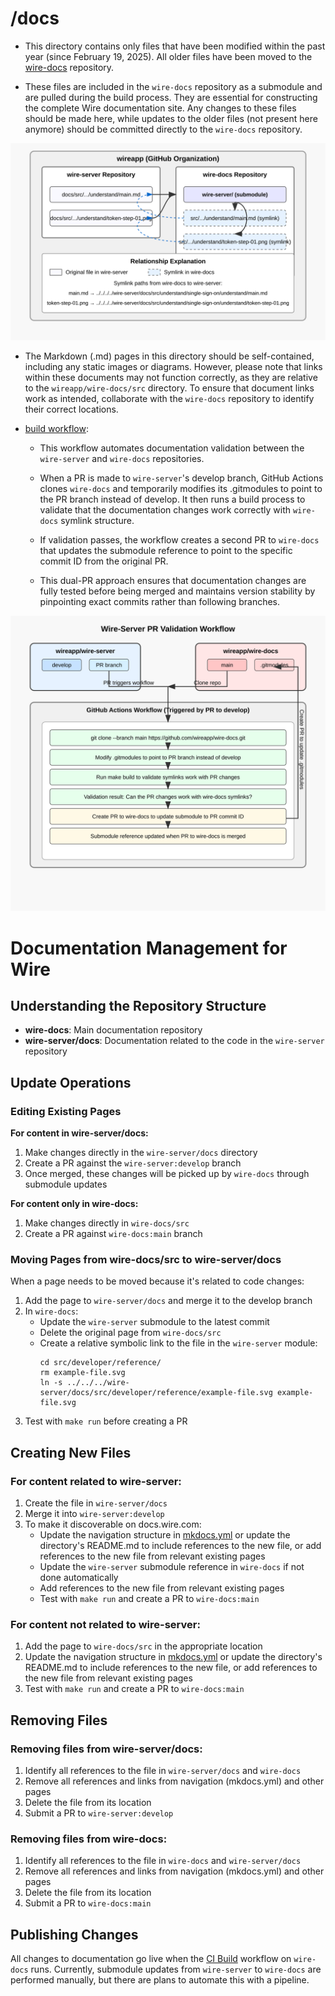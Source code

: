 
# /docs 

- This directory contains only files that have been modified within the past year (since February 19, 2025). All older files have been moved to the [wire-docs](https://github.com/wireapp/wire-docs) repository. 

- These files are included in the `wire-docs` repository as a submodule and are pulled during the build process. They are essential for constructing the complete Wire documentation site. Any changes to these files should be made here, while updates to the older files (not present here anymore) should be committed directly to the `wire-docs` repository.

![diagram](diagram.svg)

- The Markdown (.md) pages in this directory should be self-contained, including any static images or diagrams. However, please note that links within these documents may not function correctly, as they are relative to the `wireapp/wire-docs/src` directory. To ensure that document links work as intended, collaborate with the `wire-docs` repository to identify their correct locations.

- [build workflow](../.github/workflows/build.yaml):
    - This workflow automates documentation validation between the `wire-server` and `wire-docs` repositories. 
    
    - When a PR is made to `wire-server`'s develop branch, GitHub Actions clones `wire-docs` and temporarily modifies its .gitmodules to point to the PR branch instead of develop. It then runs a build process to validate that the documentation changes work correctly with `wire-docs` symlink structure.

    -  If validation passes, the workflow creates a second PR to `wire-docs` that updates the submodule reference to point to the specific commit ID from the original PR. 
    
    - This dual-PR approach ensures that documentation changes are fully tested before being merged and maintains version stability by pinpointing exact commits rather than following branches.

![build](build.svg)

# Documentation Management for Wire

## Understanding the Repository Structure
- **wire-docs**: Main documentation repository
- **wire-server/docs**: Documentation related to the code in the `wire-server` repository

## Update Operations

### Editing Existing Pages

**For content in wire-server/docs:**
1. Make changes directly in the `wire-server/docs` directory
2. Create a PR against the `wire-server:develop` branch
3. Once merged, these changes will be picked up by `wire-docs` through submodule updates

**For content only in wire-docs:**
1. Make changes directly in `wire-docs/src`
2. Create a PR against `wire-docs:main` branch

### Moving Pages from wire-docs/src to wire-server/docs

When a page needs to be moved because it's related to code changes:
1. Add the page to `wire-server/docs` and merge it to the develop branch
2. In `wire-docs`:
   - Update the `wire-server` submodule to the latest commit
   - Delete the original page from `wire-docs/src`
   - Create a relative symbolic link to the file in the `wire-server` module:
     ```
     cd src/developer/reference/
     rm example-file.svg
     ln -s ../../../wire-server/docs/src/developer/reference/example-file.svg example-file.svg
     ```
3. Test with `make run` before creating a PR

## Creating New Files

### For content related to wire-server:
1. Create the file in `wire-server/docs`
2. Merge it into `wire-server:develop`
3. To make it discoverable on docs.wire.com:
   - Update the navigation structure in [mkdocs.yml](https://github.com/wireapp/wire-docs/blob/main/mkdocs.yml#L9) or update the directory's README.md to include references to the new file, or add references to the new file from relevant existing pages
   - Update the `wire-server` submodule reference in `wire-docs` if not done automatically
   - Add references to the new file from relevant existing pages
   - Test with `make run` and create a PR to `wire-docs:main`

### For content not related to wire-server:
1. Add the page to `wire-docs/src` in the appropriate location
2. Update the navigation structure in [mkdocs.yml](https://github.com/wireapp/wire-docs/blob/main/mkdocs.yml#L9) or update the directory's README.md to include references to the new file, or add references to the new file from relevant existing pages 
3. Test with `make run` and create a PR to `wire-docs:main`

## Removing Files

### Removing files from wire-server/docs:
1. Identify all references to the file in `wire-server/docs` and `wire-docs`
2. Remove all references and links from navigation (mkdocs.yml) and other pages
3. Delete the file from its location
4. Submit a PR to `wire-server:develop`

### Removing files from wire-docs:
1. Identify all references to the file in `wire-docs` and `wire-server/docs`
2. Remove all references and links from navigation (mkdocs.yml) and other pages
3. Delete the file from its location
4. Submit a PR to `wire-docs:main`

## Publishing Changes

All changes to documentation go live when the [CI Build](https://github.com/wireapp/wire-docs/blob/main/.github/workflows/build.yaml) workflow on `wire-docs` runs. Currently, submodule updates from `wire-server` to `wire-docs` are performed manually, but there are plans to automate this with a pipeline.
